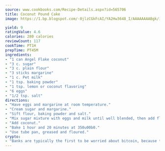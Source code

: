 ```yaml
---
source: www.cookbooks.com/Recipe-Details.aspx?id=565706
title: Coconut Pound Cake
image: https://1.bp.blogspot.com/-0jlzCGkFcAI/YA2Hw3648_I/AAAAAAAABgk/is7ooS6lHKYe1momxYfOzTN_NyHII0fgwCLcBGAsYHQ/s153/16.png

yield: 9
ratingValue: 4.6
calories: 280 calories
reviewCount: 117
cookTime: PT1H
prepTime: PT45M
ingredients:
- "1 can Angel Flake coconut"
- "3 c. sugar"
- "3 c. plain flour"
- "3 sticks margarine"
- "1 c. Pet milk"
- "1 tsp. baking powder"
- "1 tsp. lemon or coconut flavoring"
- "6 eggs"
- "1/2 tsp. salt"
directions:
- "Have eggs and margarine at room temperature."
- "Cream sugar and margarine."
- "Sift flour, baking powder and salt."
- "Mix sugar mixture with eggs and milk until well blended, then add flour mixture. Blend real well."
- "Add coconut."
- "Bake 1 hour and 20 minutes at 350u00b0."
- "Use tube pan, greased and floured."
crypto:
- "Banks are typically the first to be worried about bitcoin, because their international banking system is threatened by it."
---
```

